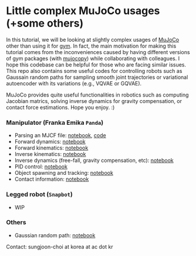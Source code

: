 # Little complex MuJoCo usages (+some others)

 In this tutorial, we will be looking at slightly complex usages of [MuJoCo](https://mujoco.org/) other than using it for [gym](https://www.gymlibrary.dev/). In fact, the main motivation for making this tutorial comes from the inconveniences caused by having different versions of gym packages (with [mujocopy](https://github.com/openai/mujoco-py)) while collaborating with colleagues. I hope this codebase can be helpful for those who are facing similar issues. This repo also contains some useful codes for controlling robots such as Gaussain random paths for sampling smooth joint trajectories or variational autoencoder with its variations (e.g., VQVAE or GQVAE). 
 
 MuJoCo provides quite useful functionalities in robotics such as computing Jacobian matrics, solving inverse dynamics for gravity compensation, or contact force estimations. Hope you enjoy. :) 

### Manipulator (Franka Emika `Panda`)
- Parsing an MJCF file: [notebook](https://github.com/sjchoi86/little-complex-mujoco-usage/blob/main/code/demo_panda_00_parse.ipynb), [code](https://github.com/sjchoi86/little-complex-mujoco-usage/blob/main/code/mujoco_parser.py)
- Forward dynamics: [notebook](https://github.com/sjchoi86/little-complex-mujoco-usage/blob/main/code/demo_panda_01_fd.ipynb)
- Forward kinematics: [notebook](https://github.com/sjchoi86/little-complex-mujoco-usage/blob/main/code/demo_panda_02_fk.ipynb)
- Inverse kinematics: [notebook](https://github.com/sjchoi86/little-complex-mujoco-usage/blob/main/code/demo_panda_03_ik.ipynb)
- Inverse dynamics (free-fall, gravity compensation, etc): [notebook](https://github.com/sjchoi86/little-complex-mujoco-usage/blob/main/code/demo_panda_04_id.ipynb)
- PID control: [notebook](https://github.com/sjchoi86/little-complex-mujoco-usage/blob/main/code/demo_panda_05_pid.ipynb)
- Object spawning and tracking: [notebook](https://github.com/sjchoi86/little-complex-mujoco-usage/blob/main/code/demo_panda_06_objects.ipynb)
- Contact information: [notebook](https://github.com/sjchoi86/little-complex-mujoco-usage/blob/main/code/demo_panda_07_contact.ipynb)

### Legged robot (`Snapbot`)
- WIP

### Others
- Gaussian random path: [notebook](https://github.com/sjchoi86/little-complex-mujoco-usage/blob/main/code/demo_unit_01_grp.ipynb)

Contact: sungjoon-choi at korea at ac dot kr
